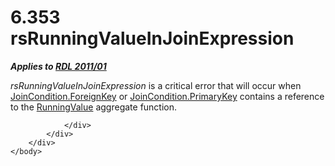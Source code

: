 <html dir="LTR" xmlns:mshelp="http://msdn.microsoft.com/mshelp" xmlns:ddue="http://ddue.schemas.microsoft.com/authoring/2003/5" xmlns:xlink="http://www.w3.org/1999/xlink" xmlns:tool="http://www.microsoft.com/tooltip">
    <head>
        <meta http-equiv="Content-Type" content="text/html; CHARSET=utf-8"></meta>
        <meta name="save" content="history"></meta>
        <title>6.353 rsRunningValueInJoinExpression</title>
        <xml>
            <mshelp:toctitle title="6.353 rsRunningValueInJoinExpression"></mshelp:toctitle>
            <mshelp:rltitle title="[MS-RDL]: rsRunningValueInJoinExpression"></mshelp:rltitle>
            <mshelp:keyword index="A" term="fcb01749-5bab-49f1-9335-d68aed8bc927"></mshelp:keyword>
            <mshelp:attr name="DCSext.ContentType" value="open specification"></mshelp:attr>
            <mshelp:attr name="AssetID" value="fcb01749-5bab-49f1-9335-d68aed8bc927"></mshelp:attr>
            <mshelp:attr name="TopicType" value="kbRef"></mshelp:attr>
            <mshelp:attr name="DCSext.Title" value="[MS-RDL]: rsRunningValueInJoinExpression" />
        </xml>
    </head>
    <body>
        <div id="header">
            <h1 class="heading">6.353 rsRunningValueInJoinExpression</h1>
        </div>
        <div id="mainSection">
            <div id="mainBody">
                <div id="allHistory" class="saveHistory"></div>
                <div id="sectionSection0" class="section" name="collapseableSection">
                    

<p><b><i>Applies to </i></b><a href="bf2bab1a-b608-4bcc-b718-1cc1baa9579c.html"><b><i>RDL 2011/01</i></b></a></p>

<p><i>rsRunningValueInJoinExpression</i> is a critical error
that will occur when <a href="470a76af-4897-4b8f-8ee2-a00f25f2ea53.html">JoinCondition.ForeignKey</a>
or <a href="3646b194-1f1b-433e-90c3-3255d3d371cc.html">JoinCondition.PrimaryKey</a>
contains a reference to the <a href="d87b6538-477f-4292-a3dd-a5774142bec6.html">RunningValue</a>
aggregate function.</p>


                </div>
            </div>
        </div>
    </body>
</html>